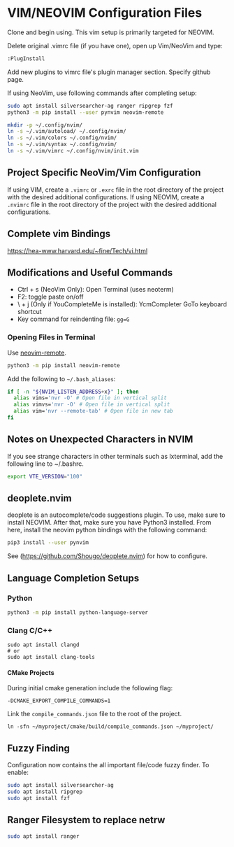 # VIM/NEOVIM Configuration Files

Clone and begin using. This vim setup is primarily targeted for NEOVIM.

Delete original .vimrc file (if you have one), open up Vim/NeoVim and type:

```bash
:PlugInstall
```

Add new plugins to vimrc file's plugin manager section. Specify github page.

If using NeoVim, use following commands after completing setup:
```bash
sudo apt install silversearcher-ag ranger ripgrep fzf
python3 -m pip install --user pynvim neovim-remote

mkdir -p ~/.config/nvim/
ln -s ~/.vim/autoload/ ~/.config/nvim/
ln -s ~/.vim/colors ~/.config/nvim/
ln -s ~/.vim/syntax ~/.config/nvim/
ln -s ~/.vim/vimrc ~/.config/nvim/init.vim
```

## Project Specific NeoVim/Vim Configuration
If using VIM, create a `.vimrc` or `.exrc` file in the root directory of the project with the desired additional configurations.
If using NEOVIM, create a `.nvimrc` file in the root directory of the project with the desired additional configurations.

## Complete vim Bindings
https://hea-www.harvard.edu/~fine/Tech/vi.html

## Modifications and Useful Commands
* Ctrl + s (NeoVim Only): Open Terminal (uses neoterm)
* F2: toggle paste on/off
* \ + j (Only if YouCompleteMe is installed): YcmCompleter GoTo keyboard shortcut
* Key command for reindenting file: `gg=G`

### Opening Files in Terminal
Use [neovim-remote](https://github.com/mhinz/neovim-remote).

```bash
python3 -m pip install neovim-remote
```

Add the following to `~/.bash_aliases`:

```bash
if [ -n "${NVIM_LISTEN_ADDRESS+x}" ]; then
  alias vims='nvr -O' # Open file in vertical split
  alias vimvs='nvr -O' # Open file in vertical split
  alias vim='nvr --remote-tab' # Open file in new tab
fi
```

## Notes on Unexpected Characters in NVIM
If you see strange characters in other terminals such as lxterminal, add the following line to ~/.bashrc.

```bash
export VTE_VERSION="100"
```

## deoplete.nvim
deoplete is an autocomplete/code suggestions plugin. To use, make sure to install NEOVIM. After that, make sure you have Python3 installed. From here, install the neovim python bindings with the following command:

```bash
pip3 install --user pynvim
```

See (https://github.com/Shougo/deoplete.nvim) for how to configure.

## Language Completion Setups
### Python

```bash
python3 -m pip install python-language-server
```

### Clang C/C++

```
sudo apt install clangd
# or
sudo apt install clang-tools
```

#### CMake Projects
During initial cmake generation include the following flag:

```
-DCMAKE_EXPORT_COMPILE_COMMANDS=1
```

Link the `compile_commands.json` file to the root of the project.

```
ln -sfn ~/myproject/cmake/build/compile_commands.json ~/myproject/
```

## Fuzzy Finding
Configuration now contains the all important file/code fuzzy finder. To enable:

```bash
sudo apt install silversearcher-ag
sudo apt install ripgrep
sudo apt install fzf
```

## Ranger Filesystem to replace netrw

```bash
sudo apt install ranger
```
